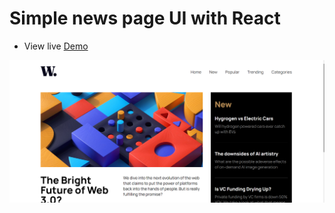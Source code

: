 # Simple news page UI with React

* View live [Demo](https://regan-mu.github.io/weather-app/)

![screenshot](./screenshot.png)
